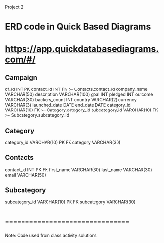 Project 2 
 
# ERD code in Quick Based Diagrams 
# https://app.quickdatabasediagrams.com/#/

Campaign
-
cf_id INT PK
contact_id INT FK >- Contacts.contact_id
company_name VARCHAR(50)
description VARCHAR(100)
goal INT
pledged INT
outcome VARCHAR(30)
backers_count INT
country VARCHAR(2)
currency VARCHAR(3)
launched_date DATE 
end_date DATE 
category_id VARCHAR(10) FK >- Category.category_id
subcategory_id VARCHAR(10) FK >- Subcategory.subcategory_id

Category
-
category_id VARCHAR(10) PK FK
category VARCHAR(30)

Contacts
-
contact_id INT PK FK 
first_name VARCHAR(30)
last_name VARCHAR(30)
email VARCHAR(50)

Subcategory
-
subcategory_id VARCHAR(10) PK FK
subcategory VARCHAR(30)

# -------------------------------

Note: 
Code used from class activity solutions 